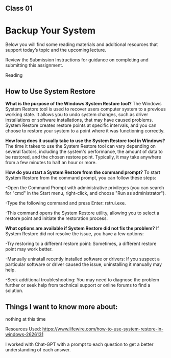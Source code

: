 ## Class 01 

# Backup Your System
Below you will find some reading materials and additional resources that support today’s topic and the upcoming lecture.

Review the Submission Instructions for guidance on completing and submitting this assignment.

Reading
## How to Use System Restore

**What is the purpose of the Windows System Restore tool?**
The Windows System Restore tool is used to recover users computer system to a previous working state. It allows you to undo system changes, such as driver installations or software installations, that may have caused problems. System Restore creates restore points at specific intervals, and you can choose to restore your system to a point where it was functioning correctly.

**How long does it usually take to use the System Restore tool in Windows?**
The time it takes to use the System Restore tool can vary depending on several factors, including the system's performance, the amount of data to be restored, and the chosen restore point. Typically, it may take anywhere from a few minutes to half an hour or more.

**How do you start a System Restore from the command prompt?**
To start System Restore from the command prompt, you can follow these steps:

-Open the Command Prompt with administrative privileges (you can search for "cmd" in the Start menu, right-click, and choose "Run as administrator").

-Type the following command and press Enter: rstrui.exe.

-This command opens the System Restore utility, allowing you to select a restore point and initiate the restoration process.

**What options are available if System Restore did not fix the problem?**
If System Restore did not resolve the issue, you have a few options:

-Try restoring to a different restore point: Sometimes, a different restore point may work better.

-Manually uninstall recently installed software or drivers: If you suspect a particular software or driver caused the issue, uninstalling it manually may help.

-Seek additional troubleshooting: You may need to diagnose the problem further or seek help from technical support or online forums to find a solution.

## Things I want to know more about: 
nothing at this time

Resources Used: https://www.lifewire.com/how-to-use-system-restore-in-windows-2626131

I worked with Chat-GPT with a prompt to each question to get a better understanding of each answer. 
